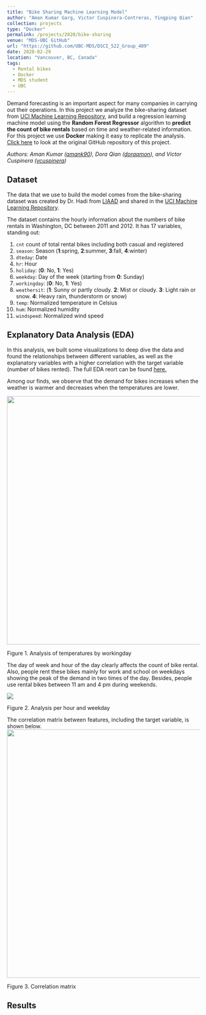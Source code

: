 ```yaml
---
title: "Bike Sharing Machine Learning Model"
author: "Aman Kumar Garg, Victor Cuspinera-Contreras, Yingping Qian"
collection: projects
type: "Docker"
permalink: /projects/2020/bike-sharing
venue: "MDS-UBC GitHub"
url: "https://github.com/UBC-MDS/DSCI_522_Group_409"
date: 2020-02-29
location: "Vancouver, BC, Canada"
tags:
  - Rental bikes
  - Docker
  - MDS student
  - UBC
---
```


Demand forecasting is an important aspect for many companies in carrying out their operations. In this project we analyze the bike-sharing dataset from [UCI Machine Learning Repository](https://archive.ics.uci.edu/ml/datasets/bike+sharing+dataset), and build a regression learning machine model using the **Random Forest Regressor** algorithm to **predict the count of bike rentals** based on time and weather-related information. For this project we use **Docker** making it easy to replicate the analysis.  
[Click here](https://github.com/UBC-MDS/DSCI_522_Group_409) to look at the original GitHub repository of this project.  

*Authors: Aman Kumar ([amank90](https://github.com/amank90)), Dora Qian ([doraqmon](https://github.com/doraqmon)), and Victor Cuspinera ([vcuspinera](https://github.com/vcuspinera))*  

## Dataset
The data that we use to build the model comes from the bike-sharing dataset was created by Dr. Hadi from [LIAAD](http://www.liaad.up.pt) and shared in the [UCI Machine Learning Repository](https://archive.ics.uci.edu/ml/datasets/bike+sharing+dataset). 

The dataset contains the hourly information about the numbers of bike rentals in Washington, DC between 2011 and 2012. It has 17 variables, standing out:  

1. `cnt` count of total rental bikes including both casual and registered  
2. `season`: Season (**1**:spring, **2**:summer, **3**:fall, **4**:winter)  
3. `dteday`: Date
4. `hr`: Hour  
5. `holiday`: (**0**: No, **1**: Yes)  
6. `weekday`: Day of the week (starting from **0**: Sunday)  
7. `workingday`: (**0**: No, **1**: Yes)  
8. `weathersit`:  (**1**: Sunny or partly cloudy. **2**: Mist or cloudy. **3**: Light rain or snow. **4**: Heavy rain, thunderstorm or snow)  
9. `temp`: Normalized temperature in Celsius  
10. `hum`: Normalized humidity  
11. `windspeed`: Normalized wind speed  


## Explanatory Data Analysis (EDA) 

In this analysis, we built some visualizations to deep dive the data and found the relationships between different variables, as well as the explanatory variables with a higher correlation with the target variable (number of bikes rented). The full EDA reort can be found [here.](https://github.com/UBC-MDS/DSCI_522_Group_409/blob/master/eda/EDA_summary.md)  

Among our finds, we observe that the demand for bikes increases when the weather is warmer and decreases when the temperatures are lower. 

<img src="https://raw.githubusercontent.com/vcuspinera/DSCI_522_Group_409/master/img/fig_2b_workingday.png" width="650"/>

Figure 1. Analysis of temperatures by workingday  

The day of week and hour of the day clearly affects the count of bike rental. Also, people rent these bikes mainly for work and school on weekdays showing the peak of the demand in two times of the day. Besides, people use rental bikes between 11 am and 4 pm during weekends.  

<img src="https://raw.githubusercontent.com/vcuspinera/DSCI_522_Group_409/master/img/fig_3_hr.png" />

Figure 2. Analysis per hour and weekday  

The correlation matrix between features, including the target variable, is shown below.  
<img src="https://raw.githubusercontent.com/vcuspinera/DSCI_522_Group_409/master/img/fig_5_corr.png" width="650"/>

Figure 3. Correlation matrix  


## Results
  